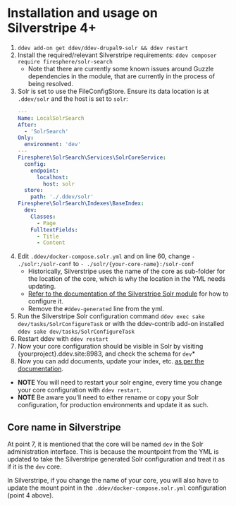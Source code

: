 # Installation and usage on Silverstripe 4+

1. `ddev add-on get ddev/ddev-drupal9-solr && ddev restart`
2. Install the required/relevant Silverstripe requirements: `ddev composer require firesphere/solr-search`
    * Note that there are currently some known issues around Guzzle dependencies in the module, that are currently in the process of being resolved.
3. Solr is set to use the FileConfigStore. Ensure its data location is at `.ddev/solr` and the host is set to `solr`:
    ```yml
    ---
    Name: LocalSolrSearch
    After:
      - 'SolrSearch'
    Only:
      environment: 'dev'
    ---
    Firesphere\SolrSearch\Services\SolrCoreService:
      config:
        endpoint:
          localhost:
            host: solr
      store:
        path: './.ddev/solr'
    Firesphere\SolrSearch\Indexes\BaseIndex:
      dev:
        Classes:
          - Page
        FulltextFields:
          - Title
          - Content
    ```
4. Edit `.ddev/docker-compose.solr.yml` and on line 60, change `- ./solr:/solr-conf` to `- ./solr/{your-core-name}:/solr-conf`
    * Historically, Silverstripe uses the name of the core as sub-folder for the location of the core, which is why the location in the YML needs updating.
    * [Refer to the documentation of the Silverstripe Solr module](https://firesphere.github.io/solr-docs/) for how to configure it.
    * Remove the `#ddev-generated` line from the yml.
5. Run the Silverstripe Solr configuration command `ddev exec sake dev/tasks/SolrConfigureTask` or with the ddev-contrib add-on installed `ddev sake dev/tasks/SolrConfigureTask`
6. Restart ddev with `ddev restart`
7. Now your core configuration should be visible in Solr by visiting {yourproject}.ddev.site:8983, and check the schema for `dev`*
8. Now you can add documents, update your index, etc. [as per the documentation](https://firesphere.github.io/solr-docs/).
* **NOTE** You will need to restart your solr engine, every time you change your core configuration with `ddev restart`.
* **NOTE** Be aware you'll need to either rename or copy your Solr configuration, for production environments and update it as such.

## Core name in Silverstripe

At point 7, it is mentioned that the core will be named `dev` in the Solr administration interface. This is because the mountpoint
from the YML is updated to take the Silverstripe generated Solr configuration and treat it as if it is the `dev` core.

In Silverstripe, if you change the name of your core, you will also have to update the mount point in the `.ddev/docker-compose.solr.yml` configuration (point 4 above).
